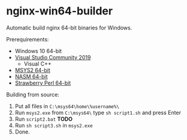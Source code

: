 # nginx-win64-builder
Automatic build nginx 64-bit binaries for Windows.

Prerequirements:
- Windows 10 64-bit
- [Visual Studio Community 2019](https://visualstudio.microsoft.com/thank-you-downloading-visual-studio/?sku=Community&rel=16)
  - Visual C++
- [MSYS2 64-bit](http://repo.msys2.org/distrib/x86_64/msys2-x86_64-20190524.exe)
- [NASM 64-bit](https://www.nasm.us/pub/nasm/releasebuilds/2.14.02/win64/nasm-2.14.02-installer-x64.exe)
- [Strawberry Perl 64-bit](http://strawberryperl.com/download/5.30.1.1/strawberry-perl-5.30.1.1-64bit.msi)

Building from source:
1. Put all files in `C:\msys64\home\%username%\`
2. Run `msys2.exe` from `C:\msys64\` type `sh script1.sh` and press Enter
3. Run `script2.bat` **TODO**
4. Run `sh script3.sh` in `msys2.exe`
5. Done.